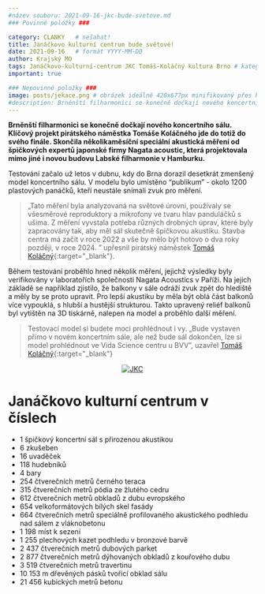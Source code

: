 ```yaml
---
#název souboru: 2021-09-16-jkc-bude-svetove.md
### Povinné položky ###

category: CLANKY   # nešahat!
title: Janáčkovo kulturní centrum bude světové!
date: 2021-09-16   # formát YYYY-MM-DD
author: Krajský MO
tags: Janáčkovo-kulturní-centrum JKC Tomáš-Koláčný kultura Brno # kategorie odděleny mezerami, např. volby zemědělství životní-prostředí piráti (viz https://jihomoravsky.pirati.cz/tags/)
important: true

### Nepovinné položky ###
image: posts/jekace.png # obrázek ideálně 420x677px minifikovaný přes https://tinypng.com/
#description: Brněnští filharmonici se konečně dočkají nového koncertního sálu. Klíčový projekt pirátského náměstka Tomáše Koláčného jde do totiž do svého finále. Skončila několikaměsíční speciální akustická měření od špičkových expertů japonské firmy Nagata acoustic, která projektovala mimo jiné i novou budovu Labské filharmonie v Hamburku.
---
```

**Brněnští filharmonici se konečně dočkají nového koncertního sálu. Klíčový projekt pirátského náměstka Tomáše Koláčného jde do totiž do svého finále. Skončila několikaměsíční speciální akustická měření od špičkových expertů japonské firmy Nagata acoustic, která projektovala mimo jiné i novou budovu Labské filharmonie v Hamburku.**

Testování začalo už letos v dubnu, kdy do Brna dorazil desetkrát zmenšený model koncertního sálu. V modelu bylo umístěno “publikum” - okolo 1200 plastových panáčků, kteří neustále snímali zvuk pro měření.

> „Tato měření byla analyzovaná na světové úrovni, používaly se všesměrové reproduktory a mikrofony ve tvaru hlav panduláčků s ušima. Z měření vyvstala potřeba různých drobných úprav, které byly zapracovány tak, aby měl sál skutečně špičkovou akustiku. Stavba centra má začít v roce 2022 a vše by mělo být hotovo o dva roky později, v roce 2024. ” upřesnil pirátský náměstek [Tomáš Koláčný](https://jihomoravsky.pirati.cz/lide/tomas-kolacny/){:target="_blank"}.
>

Během testování proběhlo hned několik měření, jejichž výsledky byly verifikovány v laboratořích společnosti Nagata Acoustics v Paříži. Na jejich základě se například zjistilo, že  balkony v sále odráží zvuk zpět do hlediště a měly by se proto upravit. Pro lepší akustiku by měla být oblá část balkonů více vypouklá, s hlubší a hustější strukturou. Takto upravený reliéf balkonů byl vytištěn na 3D tiskárně, nalepen na model a proběhlo další měření.  
 
> Testovací model si budete moci prohlédnout i vy. „Bude vystaven přímo v novém koncertním sále, ale než bude sál dokončen, lze si model prohlédnout ve Vida Science centru u BVV”, uzavřel [Tomáš Koláčný](https://jihomoravsky.pirati.cz/lide/tomas-kolacny/){:target="_blank"} 
> 

<div style="text-align:center"><a href="https://a.pirati.cz/jihomoravsky/img/posts/infograficka.png" target="_blank">
<img src="https://a.pirati.cz/jihomoravsky/img/posts/infograficka.png" alt="JKC">

</a></div>

# Janáčkovo kulturní centrum v číslech
-	1 špičkový koncertní sál s přirozenou akustikou
-	6 zkušeben
-	16 uvaděček
-	118 hudebníků
-	4 bary
-	254 čtverečních metrů černého teraca
-	315 čtverečních metrů pódia ze žlutého cedru
-	612 čtverečních metrů obkladů z dubu evropského
-	654 velkoformátových bílých skel fasády
-	664 čtverečních metrů speciálně profilovaného akustického podhledu nad sálem z vláknobetonu
-	1 198 míst k sezení
-	1 255 plechových kazet podhledu v bronzové barvě
-	2 437 čtverečních metrů dubových parket
-	2 877 čtverečních metrů dýhovaných obkladů z kouřového dubu
-	3 519 čtverečních metrů travertinu
-	10 153 m dřevěných pásků tvořící obklad sálu
-	21 456 kubických metrů betonu

